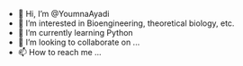 - 👋 Hi, I’m @YoumnaAyadi
- 👀 I’m interested in Bioengineering, theoretical biology, etc.
- 🌱 I’m currently learning Python
- 💞️ I’m looking to collaborate on ...
- 📫 How to reach me ...

<!---
YoumnaAyadi/YoumnaAyadi is a ✨ special ✨ repository because its `README.md` (this file) appears on your GitHub profile.
You can click the Preview link to take a look at your changes.
--->
